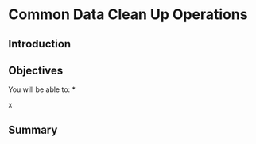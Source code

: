 
# Common Data Clean Up Operations


## Introduction


## Objectives
You will be able to:
* 

x

## Summary



